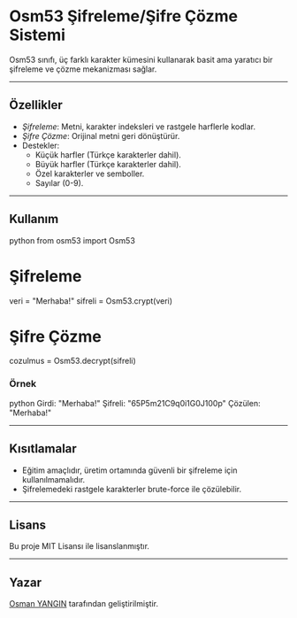 # Osm53 Şifreleme/Şifre Çözme Sistemi

Osm53 sınıfı, üç farklı karakter kümesini kullanarak basit ama yaratıcı bir şifreleme ve çözme mekanizması sağlar.

---

## Özellikler

- *Şifreleme*: Metni, karakter indeksleri ve rastgele harflerle kodlar.
- *Şifre Çözme*: Orijinal metni geri dönüştürür.
- Destekler:
  - Küçük harfler (Türkçe karakterler dahil).
  - Büyük harfler (Türkçe karakterler dahil).
  - Özel karakterler ve semboller.
  - Sayılar (0-9).

---

## Kullanım

python
from osm53 import Osm53

# Şifreleme
veri = "Merhaba!"
sifreli = Osm53.crypt(veri)

# Şifre Çözme
cozulmus = Osm53.decrypt(sifreli)


### Örnek
python
Girdi:  "Merhaba!"
Şifreli: "65P5m21C9q0i1G0J100p"
Çözülen: "Merhaba!"


---

## Kısıtlamalar
- Eğitim amaçlıdır, üretim ortamında güvenli bir şifreleme için kullanılmamalıdır.
- Şifrelemedeki rastgele karakterler brute-force ile çözülebilir.

---

## Lisans
Bu proje MIT Lisansı ile lisanslanmıştır.

---

## Yazar
[Osman YANGIN](https://github.com/Bothi98) tarafından geliştirilmiştir.